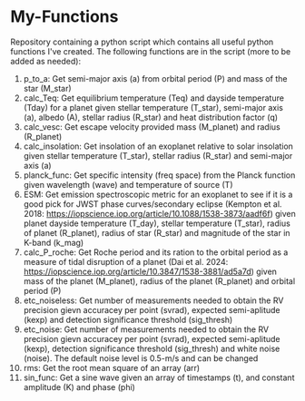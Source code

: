 # My-Functions

Repository containing a python script which contains all useful python functions I've created. The following functions are in the script (more to be added as needed):

1. p_to_a: Get semi-major axis (a) from orbital period (P) and mass of the star (M_star)
2. calc_Teq: Get equilibrium temperature (Teq) and dayside temperature (Tday) for a planet given stellar temperature (T_star), semi-major axis (a), albedo (A), stellar radius (R_star) and heat distribution factor (q)
3. calc_vesc: Get escape velocity provided mass (M_planet) and radius (R_planet)
4. calc_insolation: Get insolation of an exoplanet relative to solar insolation given stellar temperature (T_star), stellar radius (R_star) and semi-major axis (a)
5. planck_func: Get specific intensity (freq space) from the Planck function given wavelength (wave) and temperature of source (T)
6. ESM: Get emission spectroscopic metric for an exoplanet to see if it is a good pick for JWST phase curves/secondary eclipse (Kempton et al. 2018: https://iopscience.iop.org/article/10.1088/1538-3873/aadf6f) given planet dayside temperature (T_day), stellar temperature (T_star), radius of planet (R_planet), radius of star (R_star) and magnitude of the star in K-band (k_mag)
7. calc_P_roche: Get Roche period and its ration to the orbital period as a measure of tidal disruption of a planet (Dai et al. 2024: https://iopscience.iop.org/article/10.3847/1538-3881/ad5a7d) given mass of the planet (M_planet), radius of the planet (R_planet) and orbital period (P)
8. etc_noiseless: Get number of measurements needed to obtain the RV precision gievn accuracey per point (svrad), expected semi-aplitude (kexp) and detection significance threshold (sig_thresh)
9. etc_noise: Get number of measurements needed to obtain the RV precision gievn accuracey per point (svrad), expected semi-aplitude (kexp), detection significance threshold (sig_thresh) and white noise (noise). The default noise level is 0.5-m/s and can be changed
10. rms: Get the root mean square of an array (arr)
11. sin_func: Get a sine wave given an array of timestamps (t), and constant amplitude (K) and phase (phi)

